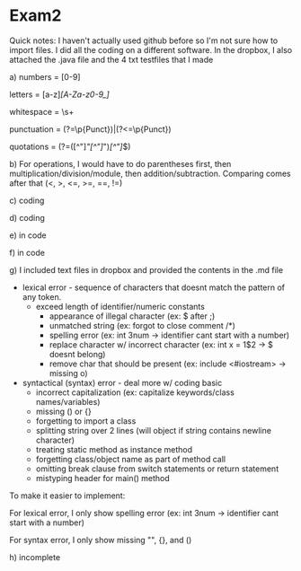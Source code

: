 # Exam2
Quick notes: I haven't actually used github before so I'm not sure how to import files. I did all the coding on a different software. In the dropbox, I also attached the .java file and the 4 txt testfiles that I made

a)
  numbers = [0-9]
  
  letters = [a-z]*[A-Za-z0-9_]*
  
  whitespace = \\s+
  
  punctuation = (?=\\p{Punct})|(?<=\\p{Punct})
  
  quotations = (?=([^\"]*\"[^\"]*\")*[^\"]*$)
  
b) For operations, I would have to do parentheses first, then multiplication/division/module, then addition/subtraction.
Comparing comes after that (<, >, <=, >=, ==, !=)

c) coding

d) coding

e) in code

f) in code

g) I included text files in dropbox and provided the contents in the .md file

* lexical error - sequence of characters that doesnt match the pattern of any token.
  - exceed length of identifier/numeric constants
	- appearance of illegal character (ex: $ after ;)
	- unmatched string (ex: forgot to close comment /*)
	- spelling error (ex: int 3num -> identifier cant start with a number)
	- replace character w/ incorrect character (ex: int x = 1$2 -> $ doesnt belong)
	- remove char that should be present (ex: include <#iostream> -> missing o)
* syntactical (syntax) error - deal more w/ coding basic
	- incorrect capitalization (ex: capitalize keywords/class names/variables)
	- missing () or {}
	- forgetting to import a class
	- splitting string over 2 lines (will object if string contains newline character)
	- treating static method as instance method
	- forgetting class/object name as part of method call
	- omitting break clause from switch statements or return statement
	- mistyping header for main() method

To make it easier to implement:

For lexical error, I only show spelling error (ex: int 3num -> identifier cant start with a number)

For syntax error, I only show missing "", {}, and ()

h) incomplete
